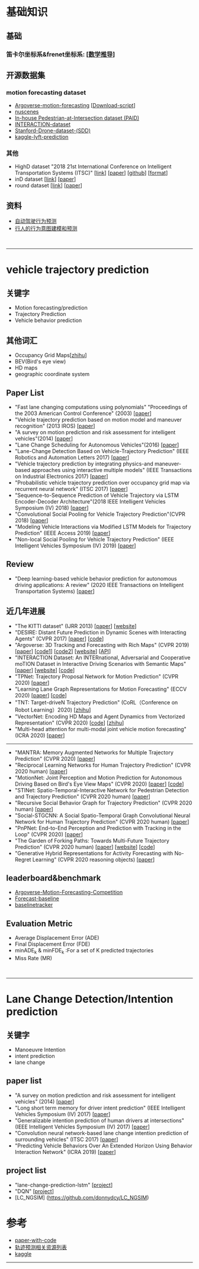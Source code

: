 # 基础知识
## 基础
### 笛卡尔坐标系&frenet坐标系: [[数学推导](https://www.jianshu.com/p/630c19f2bb9a)]

## 开源数据集
### motion forecasting dataset
- [Argoverse-motion-forecasting](https://www.argoverse.org/index.html) [[Download-script](https://github.com/uber-research/LaneGCN)]
- [nuscenes](https://www.nuscenes.org/)
- [In-house Pedestrian-at-Intersection dataset (PAID)]()
- [INTERACTION-dataset](https://github.com/interaction-dataset/interaction-dataset)
- [Stanford-Drone-dataset-(SDD)](https://cvgl.stanford.edu/projects/uav_data/)
- [kaggle-lyft-prediction](https://self-driving.lyft.com/level5/prediction/)

### 其他
- HighD dataset "2018 21st International Conference on Intelligent Transportation Systems (ITSC)" [[link](https://www.highd-dataset.com/)] [[paper](https://ieeexplore.ieee.org/abstract/document/8569552)] [[github](https://github.com/RobertKrajewski/highD-dataset)] [[format](https://www.highd-dataset.com/format)]
- inD dataset [[link](https://www.ind-dataset.com/)] [[paper](https://arxiv.org/abs/1911.07602)]
- round dataset [[link](https://www.round-dataset.com/)] [[paper]()]


## 资料
- [自动驾驶行为预测](https://zhuanlan.zhihu.com/p/158951141)
- [行人的行为意图建模和预测](https://zhuanlan.zhihu.com/p/86184886)
<br>

****

# vehicle trajectory prediction
## 关键字
- Motion forecasting/prediction
- Trajectory Prediction
- Vehicle behavior prediction
## 其他词汇
- Occupancy Grid Maps[[zhihu](https://zhuanlan.zhihu.com/p/21738718)]
- BEV(Bird's eye view)
- HD maps
- geographic coordinate system
## Paper List
- "Fast lane changing computations using polynomials" "Proceedings of the 2003 American Control Conference" (2003) [[paper](https://ieeexplore.ieee.org/abstract/document/1238912)]
- "Vehicle trajectory prediction based on motion model and maneuver recognition" (2013 IROS) [[paper](https://ieeexplore.ieee.org/abstract/document/6696982)]
- "A survey on motion prediction and risk assessment for intelligent vehicles"(2014) [[paper](https://hal.inria.fr/hal-01053736/document)]
- "Lane Change Scheduling for Autonomous Vehicles"(2016) [[paper](https://www.sciencedirect.com/science/article/pii/S2405896316302063)]
- "Lane-Change Detection Based on Vehicle-Trajectory Prediction" (IEEE Robotics and Automation Letters 2017) [[paper](https://ieeexplore.ieee.org/abstract/document/7835731)]
- "Vehicle trajectory prediction by integrating physics-and maneuver-based approaches using interactive multiple models" (IEEE Transactions on Industrial Electronics 2017) [[paper](https://ieeexplore.ieee.org/abstract/document/8186191)]
- "Probabilistic vehicle trajectory prediction over occupancy grid map via recurrent neural network" (ITSC 2017) [[paper](https://ieeexplore.ieee.org/abstract/document/8317943)]
- "Sequence-to-Sequence Prediction of Vehicle Trajectory via LSTM Encoder-Decoder Architecture"(2018 IEEE Intelligent Vehicles Symposium (IV) 2018) [[paper](https://ieeexplore.ieee.org/abstract/document/8500658)]
- "Convolutional Social Pooling for Vehicle Trajectory Prediction"(CVPR 2018) [[paper](https://openaccess.thecvf.com/content_cvpr_2018_workshops/papers/w29/Deo_Convolutional_Social_Pooling_CVPR_2018_paper.pdf)]
- "Modeling Vehicle Interactions via Modified LSTM Models for Trajectory Prediction" (IEEE Access 2019) [[paper](https://ieeexplore.ieee.org/abstract/document/8672889)]
- "Non-local Social Pooling for Vehicle Trajectory Prediction" (IEEE Intelligent Vehicles Symposium (IV) 2019) [[paper](https://ieeexplore.ieee.org/abstract/document/8813829)]

## Review
- "Deep learning-based vehicle behavior prediction for autonomous driving applications: A review" (2020 IEEE Transactions on Intelligent Transportation Systems) [[paper](https://ieeexplore.ieee.org/abstract/document/9158529)]

## 近几年进展
- "The KITTI dataset" (IJRR 2013) [[paper](http://ww.cvlibs.net/publications/Geiger2013IJRR.pdf)] [[website](http://www.cvlibs.net/datasets/kitti/)]
- "DESIRE: Distant Future Prediction in Dynamic Scenes with Interacting Agents" (CVPR 2017) [[paper](https://arxiv.org/abs/1704.04394)] [[code](https://github.com/tdavchev/DESIRE)]
- "Argoverse: 3D Tracking and Forecasting with Rich Maps" (CVPR 2019) [[paper](https://openaccess.thecvf.com/content_CVPR_2019/html/Chang_Argoverse_3D_Tracking_and_Forecasting_With_Rich_Maps_CVPR_2019_paper.html)] [[code1](https://github.com/argoai/argoverse-api)] [[code2](https://github.com/alliecc/argoverse_baselinetracker)] [[website](https://www.argoverse.org/index.html)] [[API](https://argoai.github.io/argoverse-api/)]
- "INTERACTION Dataset: An INTERnational, Adversarial and Cooperative moTION Dataset in Interactive Driving Scenarios with Semantic Maps" [[paper](https://arxiv.org/abs/1910.03088)] [[website](http://interaction-dataset.com/)] [[code](https://github.com/interaction-dataset/interaction-dataset)]
- "TPNet: Trajectory Proposal Network for Motion Prediction" (CVPR 2020) [[paper](https://decisionforce.github.io/TPNet/)]
- "Learning Lane Graph Representations for Motion Forecasting" (ECCV 2020) [[paper](https://www.ecva.net/papers/eccv_2020/papers_ECCV/papers/123470528.pdf)] [[code](https://github.com/uber-research/LaneGCN)]
- "TNT: Target-driveN Trajectory Prediction" (CoRL（Conference on Robot Learning）2020) [[zhihu](https://zhuanlan.zhihu.com/p/267946225)]
- "VectorNet: Encoding HD Maps and Agent Dynamics from Vectorized Representation" (CVPR 2020) [[code](https://github.com/DQSSSSS/VectorNet)] [[zhihu](https://zhuanlan.zhihu.com/p/141665706)]
- "Multi-head attention for multi-modal joint vehicle motion forecasting" (ICRA 2020) [[paper](https://arxiv.org/abs/1910.03650)]<br>
****
- "MANTRA: Memory Augmented Networks for Multiple Trajectory Prediction" (CVPR 2020) [[paper](https://openaccess.thecvf.com/content_CVPR_2020/papers/Marchetti_MANTRA_Memory_Augmented_Networks_for_Multiple_Trajectory_Prediction_CVPR_2020_paper.pdf)]
- "Reciprocal Learning Networks for Human Trajectory Prediction" (CVPR 2020 human) [[paper](https://openaccess.thecvf.com/content_CVPR_2020/papers/Sun_Reciprocal_Learning_Networks_for_Human_Trajectory_Prediction_CVPR_2020_paper.pdf)]
- "MotionNet: Joint Perception and Motion Prediction for Autonomous Driving Based on Bird's Eye View Maps" (CVPR 2020) [[paper](https://openaccess.thecvf.com/content_CVPR_2020/papers/Wu_MotionNet_Joint_Perception_and_Motion_Prediction_for_Autonomous_Driving_Based_CVPR_2020_paper.pdf)] [[code](https://github.com/pxiangwu/MotionNet)]
- "STINet: Spatio-Temporal-Interactive Network for Pedestrian Detection and Trajectory Prediction" (CVPR 2020 human) [[paper](https://arxiv.org/pdf/2005.04255.pdf)]
- "Recursive Social Behavior Graph for Trajectory Prediction" (CVPR 2020 human) [[paper](https://openaccess.thecvf.com/content_CVPR_2020/papers/Sun_Recursive_Social_Behavior_Graph_for_Trajectory_Prediction_CVPR_2020_paper.pdf)]
- "Social-STGCNN: A Social Spatio-Temporal Graph Convolutional Neural Network for Human Trajectory Prediction" (CVPR 2020 human) [[paper]()]
- "PnPNet: End-to-End Perception and Prediction with Tracking in the Loop" (CVPR 2020) [[paper](https://arxiv.org/pdf/2005.14711.pdf)]
- "The Garden of Forking Paths: Towards Multi-Future Trajectory Prediction" (CVPR 2020 human) [[paper](https://arxiv.org/pdf/1912.06445.pdf)] [[website](https://next.cs.cmu.edu/multiverse/)] [[code](https://github.com/JunweiLiang/Multiverse)]
- "Generative Hybrid Representations for Activity Forecasting with No-Regret Learning" (CVPR 2020 reasoning objects) [[paper](https://arxiv.org/pdf/1904.06250.pdf)]
## leaderboard&benchmark
- [Argoverse-Motion-Forecasting-Competition](https://eval.ai/web/challenges/challenge-page/454/leaderboard/1279#leaderboardrank-10)
- [Forecast-baseline](https://github.com/jagjeet-singh/argoverse-forecasting)
- [baselinetracker](https://github.com/alliecc/argoverse_baselinetracker)
## Evaluation Metric
- Average Displacement Error (ADE)
- Final Displacement Error (FDE)
- minADE<sub>k</sub> & minFDE<sub>k</sub> :For a set of K predicted trajectories
- Miss Rate (MR)

<br>

****

# Lane Change Detection/Intention prediction
## 关键字
- Manoeuvre Intention
- intent prediction
- lane change
## paper list
- "A survey on motion prediction and risk assessment for intelligent vehicles" (2014) [[paper](https://robomechjournal.springeropen.com/articles/10.1186/s40648-014-0001-z)]
- "Long short term memory for driver intent prediction" (IEEE Intelligent Vehicles Symposium (IV) 2017) [[paper](https://ieeexplore.ieee.org/document/7995919)]
- "Generalizable intention prediction of human drivers at intersections" (IEEE Intelligent Vehicles Symposium (IV) 2017) [[paper](https://ieeexplore.ieee.org/document/7995948)]
- "Convolution neural network-based lane change intention prediction of surrounding vehicles" (ITSC 2017) [[paper](https://ywpkwon.github.io/pdf/17itsc.pdf)]
- "Predicting Vehicle Behaviors Over An Extended Horizon Using Behavior Interaction Network" (ICRA 2019) [[paper](https://arxiv.org/abs/1903.00848)]
## project list
- "lane-change-prediction-lstm" [[project](https://github.com/chitianhao/lane-change-prediction-lstm)]
- "DQN" [[project](https://github.com/MaxPRon/DQN_lane_change)]
- [LC_NGSIM] (https://github.com/donnydcy/LC_NGSIM)


# 参考
- [paper-with-code](https://paperswithcode.com/task/trajectory-prediction/latest)
- [轨迹预测相关资源列表](https://bbs.cvmart.net/articles/642)
- [kaggle](https://www.kaggle.com/c/lyft-motion-prediction-autonomous-vehicles/overview/evaluation)

****
